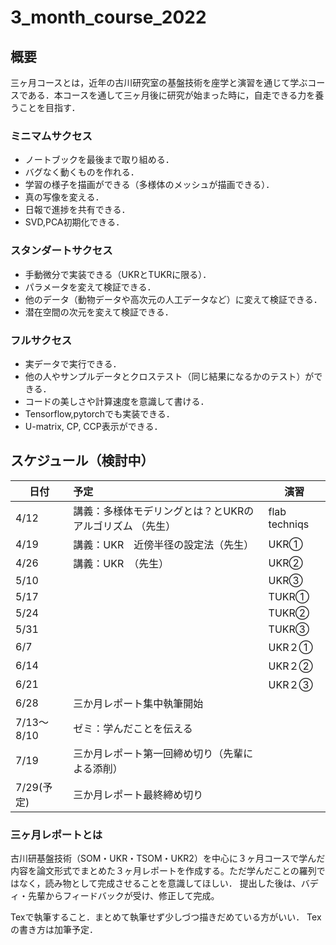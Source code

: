 # 3_month_course_2022
## 概要
三ヶ月コースとは，近年の古川研究室の基盤技術を座学と演習を通じて学ぶコースである．本コースを通して三ヶ月後に研究が始まった時に，自走できる力を養うことを目指す．

### ミニマムサクセス
- ノートブックを最後まで取り組める．
- バグなく動くものを作れる．
- 学習の様子を描画ができる（多様体のメッシュが描画できる）．
- 真の写像を変える．
- 日報で進捗を共有できる．
- SVD,PCA初期化できる．

### スタンダートサクセス
- 手動微分で実装できる（UKRとTUKRに限る）．
- パラメータを変えて検証できる．
- 他のデータ（動物データや高次元の人工データなど）に変えて検証できる．
- 潜在空間の次元を変えて検証できる．

### フルサクセス
- 実データで実行できる．
- 他の人やサンプルデータとクロステスト（同じ結果になるかのテスト）ができる．
- コードの美しさや計算速度を意識して書ける．
- Tensorflow,pytorchでも実装できる．
- U-matrix, CP, CCP表示ができる．

## スケジュール（検討中）

| 日付                 | 予定                                                                                         | 演習 |
| -------------------- |:----------------------------------------------------------------------------------------------- | ---- |
| 4/12  |講義：多様体モデリングとは？とUKRのアルゴリズム （先生） |flab techniqs |
| 4/19  |講義：UKR　近傍半径の設定法（先生）  |UKR①|
| 4/26  |講義：UKR　（先生） |UKR② |
| 5/10  |　　　　 |UKR③ |
| 5/17  |　　　　　　|TUKR①|
| 5/24  |   |TUKR②|
| 5/31  |   |TUKR③|
| 6/7   |　　　　　　|UKR２①|
| 6/14  |   |UKR２②|
| 6/21  |   |UKR２③|
| 6/28  |三か月レポート集中執筆開始| |
| 7/13〜8/10   |ゼミ：学んだことを伝える   |  |
| 7/19  |三か月レポート第一回締め切り（先輩による添削）|  |  
| 7/29(予定)  |三か月レポート最終締め切り|  | 

### 三ヶ月レポートとは
古川研基盤技術（SOM・UKR・TSOM・UKR2）を中心に３ヶ月コースで学んだ内容を論文形式でまとめた３ヶ月レポートを作成する。ただ学んだことの羅列ではなく，読み物として完成させることを意識してほしい． 提出した後は、バディ・先輩からフィードバックが受け、修正して完成。

Texで執筆すること．まとめて執筆せず少しづつ描きだめている方がいい． Texの書き方は加筆予定．

